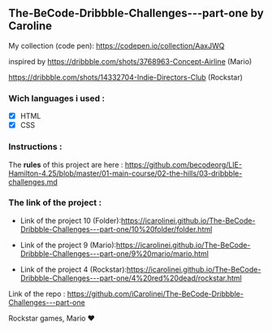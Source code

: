 ## The-BeCode-Dribbble-Challenges---part-one by Caroline

My collection (code pen): https://codepen.io/collection/AaxJWQ

inspired by https://dribbble.com/shots/3768963-Concept-Airline (Mario)

https://dribbble.com/shots/14332704-Indie-Directors-Club (Rockstar)

### Wich languages i used :
- [x] HTML
- [x] CSS

### Instructions : 
The **rules** of this project are here :
https://github.com/becodeorg/LIE-Hamilton-4.25/blob/master/01-main-course/02-the-hills/03-dribbble-challenges.md

### The link of the project :

* Link of the project 10 (Folder):https://icarolinei.github.io/The-BeCode-Dribbble-Challenges---part-one/10%20folder/folder.html

* Link of the project 9 (Mario):https://icarolinei.github.io/The-BeCode-Dribbble-Challenges---part-one/9%20mario/mario.html

* Link of the project 4 (Rockstar):https://icarolinei.github.io/The-BeCode-Dribbble-Challenges---part-one/4%20red%20dead/rockstar.html

Link of the repo : https://github.com/iCarolinei/The-BeCode-Dribbble-Challenges---part-one

Rockstar games, Mario ❤️ 
